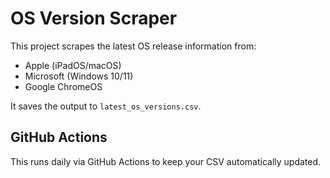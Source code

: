 # OS Version Scraper

This project scrapes the latest OS release information from:

- Apple (iPadOS/macOS)
- Microsoft (Windows 10/11)
- Google ChromeOS

It saves the output to `latest_os_versions.csv`.

## GitHub Actions

This runs daily via GitHub Actions to keep your CSV automatically updated.
